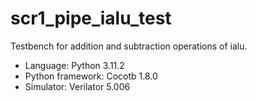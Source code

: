 # scr1_pipe_ialu_test
Testbench for addition and subtraction operations of ialu.

- Language: Python 3.11.2   
- Python framework: Cocotb 1.8.0  
- Simulator: Verilator 5.006